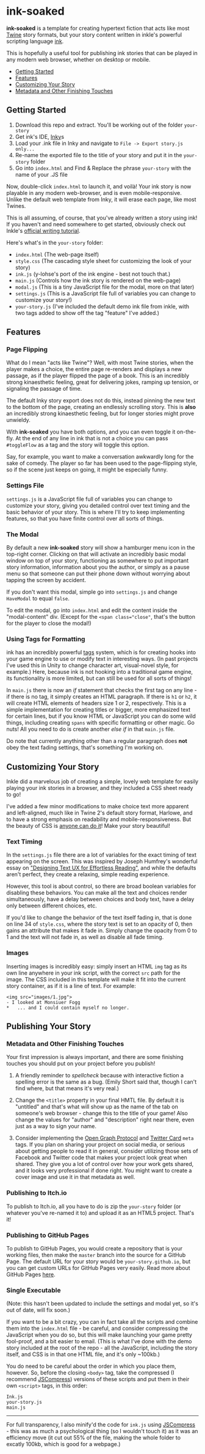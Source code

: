 # ink-soaked

**ink-soaked** is a template for creating hypertext fiction that acts like most [Twine](https://twinery.org/) story formats, but your story content written in inkle's powerful scripting language [ink](https://www.inklestudios.com/ink/). 

This is hopefully a useful tool for publishing ink stories that can be played in any modern web browser, whether on desktop or mobile.

- [Getting Started](#getting-started)
- [Features](#features)
- [Customizing Your Story](#customizing-your-story)
- [Metadata and Other Finishing Touches](#metadata-and-other-finishing-touches)

## Getting Started

1) Download this repo and extract. You'll be working out of the folder `your-story`
2) Get ink's IDE, [Inky](https://github.com/inkle/inky)s
3) Load your .ink file in Inky and navigate to `File -> Export story.js only...`
4) Re-name the exported file to the title of your story and put it in the `your-story` folder
5) Go into `index.html` and Find & Replace the phrase `your-story` with the name of your .JS file

Now, double-click `index.html` to launch it, and voilà! Your ink story is now playable in any modern web-browser, and is even mobile-responsive. Unlike the default web template from Inky, it will erase each page, like most Twines.

This is all assuming, of course, that you've already written a story using ink! If you haven't and need somewhere to get started, obviously check out Inkle's [official writing tutorial](https://github.com/inkle/ink/blob/master/Documentation/WritingWithInk.md).

Here's what's in the `your-story` folder:

- `index.html` (The web-page itself)
- `style.css` (The cascading style sheet for customizing the look of your story)
- `ink.js` (y-lohse's port of the ink engine - best not touch that.)
- `main.js` (Controls how the ink story is rendered on the web-page)
- `modal.js` (This is a tiny JavaScript file for the modal, more on that later)
- `settings.js` (This is a JavaScript file full of variables you can change to customize your story!) 
- `your-story.js` (I've included the default demo ink file from inkle, with two tags added to show off the tag "feature" I've added.)

## Features

### Page Flipping

What do I mean "acts like Twine"? Well, with most Twine stories, when the player makes a choice, the entire page re-renders and displays a new passage, as if the player flipped the page of a book. This is an incredibly strong kinaesthetic feeling, great for delivering jokes, ramping up tension, or signaling the passage of time.

The default Inky story export does not do this, instead pinning the new text to the bottom of the page, creating an endlessly scrolling story. This is **also** an incredibly strong kinaesthetic feeling, but for longer stories might prove unwieldy.

With **ink-soaked** you have both options, and you can even toggle it on-the-fly. At the end of any line in ink that is not a choice you can pass `#toggleFlow` as a tag and the story will toggle this option. 

Say, for example, you want to make a conversation awkwardly long for the sake of comedy. The player so far has been used to the page-flipping style, so if the scene just keeps on going, it might be especially funny.

### Settings File

`settings.js` is a JavaScript file full of variables you can change to customize your story, giving you detailed control over text timing and the basic behavior of your story. This is where I'll try to keep implementing features, so that you have finite control over all sorts of things.

### The Modal

By default a new **ink-soaked** story will show a hamburger menu icon in the top-right corner. Clicking on that will activate an incredibly basic modal window on top of your story, functioning as somewhere to put important story information, information about you the author, or simply as a pause menu so that someone can put their phone down without worrying about tapping the screen by accident.

If you don't want this modal, simple go into `settings.js` and change `HaveModal` to equal `false`.

To edit the modal, go into `index.html` and edit the content inside the "modal-content" div. (Except for the `<span class="close"`, that's the button for the player to close the modal!)

### Using Tags for Formatting

ink has an incredibly powerful [tags](https://github.com/inkle/ink/blob/master/Documentation/WritingWithInk.md#tags) system, which is for creating hooks into your game engine to use or modify text in interesting ways. (In past projects I've used this in Unity to change character art, visual-novel style, for example.) Here, because ink is not hooking into a traditional game engine, its functionality is more limited, but can still be used for all sorts of things! 

In `main.js` there is now an *if* statement that checks the first tag on any line - if there is no tag, it simply creates an HTML paragraph. If there is `h1` or `h2`, it will create HTML elements of headers size 1 or 2, respectively. This is a simple implementation for creating titles or bigger, more emphasized text for certain lines, but if you know HTML or JavaScript you can do some wild things, including creating `spans` with specific formatting or other magic. Go nuts! All you need to do is create another *else if* in that `main.js` file.

Do note that currently anything other than a regular paragraph does **not** obey the text fading settings, that's something I'm working on.

## Customizing Your Story

Inkle did a marvelous job of creating a simple, lovely web template for easily playing your ink stories in a browser, and they included a CSS sheet ready to go!

I've added a few minor modifications to make choice text more apparent and left-aligned, much like in Twine 2's default story format, Harlowe, and to have a strong emphasis on readability and mobile-responsiveness. But the beauty of CSS is [anyone can do it](https://www.w3schools.com/css/)! Make your story beautiful!

### Text Timing

In the `settings.js` file there are a lot of variables for the exact timing of text appearing on the screen. This was inspired by Joseph Humfrey's wonderful essay on ["Designing Text UX for Effortless Reading"](https://youtu.be/mopBSNyFEE4), and while the defaults aren't perfect, they create a relaxing, simple reading experience.

However, this tool is about control, so there are broad boolean variables for disabling these behaviors. You can make all the text and choices render simultaneously, have a delay between choices and body text, have a delay only between different choices, etc. 

If you'd like to change the behavior of the text itself fading in, that is done on line 34 of `style.css`, where the story text is set to an opacity of 0, then gains an attribute that makes it fade in. Simply change the opacity from 0 to 1 and the text will not fade in, as well as disable all fade timing.

### Images

Inserting images is incredibly easy: simply insert an HTML `img` tag as its own line anywhere in your ink script, with the correct `src` path for the image. The CSS included in this template will make it fit into the current story container, as if it is a line of text. For example:

```
<img src="images/1.jpg">
- I looked at Monsiuer Fogg
*   ... and I could contain myself no longer.
```

## Publishing Your Story

### Metadata and Other Finishing Touches

Your first impression is always important, and there are some finishing touches you should put on your project before you publish! 

1) A friendly reminder to _spellcheck_ because with interactive fiction a spelling error is the same as a bug. (Emily Short said that, though I can't find where, but that means it's very real.)

2) Change the `<title>` property in your final HMTL file. By default it is "untitled" and that's what will show up as the name of the tab on someone's web browser - change this to the title of your game! Also change the values for "author" and "description" right near there, even just as a way to sign your name.

3) Consider implementing the [Open Graph Protocol](http://ogp.me/) and [Twitter Card](https://developer.twitter.com/en/docs/tweets/optimize-with-cards/guides/getting-started) `meta` tags. If you plan on sharing your project on social media, or serious about getting people to read it in general, consider utilizing those sets of Facebook and Twitter code that makes your project look great when shared. They give you a lot of control over how your work gets shared, and it looks very professional if done right. You might want to create a cover image and use it in that metadata as well.

### Publishing to Itch.io

To publish to Itch.io, all you have to do is zip the `your-story` folder (or whatever you've re-named it to) and upload it as an HTML5 project. That's it!

### Publishing to GitHub Pages

To publish to GitHub Pages, you would create a repository that is your working files, then make the `master` branch into the source for a GitHub Page. The default URL for your story would be `your-story.github.io`, but you can get custom URLs for GitHub Pages very easily. Read more about GitHub Pages [here](https://help.github.com/articles/configuring-a-publishing-source-for-github-pages/).

### Single Executable

(Note: this hasn't been updated to include the settings and modal yet, so it's out of date, will fix soon.)

If you want to be a bit crazy, you can in fact take all the scripts and combine them into the `index.html` file - be careful, and consider compressing the JavaScript when you do so, but this will make launching your game pretty fool-proof, and a bit easier to email. (This is what I've done with the demo story included at the root of the repo - all the JavaScript, including the story itself, and CSS is in that one HTML file, and it's only ~100kb.)

You do need to be careful about the order in which you place them, however. So, before the closing `<body>` tag, take the compressed (I recommend [JSCompress](https://jscompress.com/)) versions of these scripts and put them in their own `<script>` tags, in this order:

```
Ink.js
your-story.js
main.js
```

---

For full transparency, I also minify'd the code for `ink.js` using [JSCompress](https://jscompress.com/) - this was as much a psychological thing (so I wouldn't touch it) as it was an efficiency move (it cut out 55% of the file, making the whole folder to excatly 100kb, which is good for a webpage.)